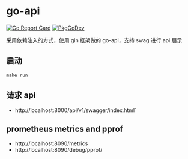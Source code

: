 # go-api
[![Go Report Card](https://goreportcard.com/badge/github.com/liwentao0503/go-api)](https://goreportcard.com/badge/github.com/liwentao0503/go-api) 
[![PkgGoDev](https://pkg.go.dev/badge/github.com/liwentao0503/go-api)](https://pkg.go.dev/github.com/liwentao0503/go-api)

采用依赖注入的方式，使用 gin 框架做的 go-api，支持 swag 进行 api 展示

## 启动
`make run`

## 请求 api
- http://localhost:8000/api/v1/swagger/index.html`

## prometheus metrics and pprof
- http://localhost:8090/metrics
- http://localhost:8090/debug/pprof/